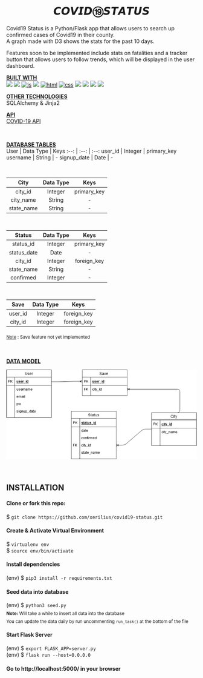 <h1 align="center">  𝘾𝙊𝙑𝙄𝘿⑲𝙎𝙏𝘼𝙏𝙐𝙎  </h1>
Covid19 Status is a Python/Flask app that allows users to search up confirmed cases of Covid19 in their county.<br>    
A graph made with D3 shows the stats for the past 10 days.    

Features soon to be implemented include stats on fatalities and a tracker button that allows users to follow trends,
which will be displayed in the user dashboard.

<b><ins>BUILT WITH</ins></b>  
<a href="https://docs.python.org/3/">
<img src="https://icongr.am/devicon/python-original.svg?size=50"></a>
<a href="https://d3js.org/">
<img src="https://icongr.am/devicon/d3js-original.svg?size=50"></a>
<a href="https://developer.mozilla.org/en-US/docs/Web/JavaScript">
  <img alt="js" src="https://icongr.am/devicon/javascript-original.svg?size=50"></a> 
<a href="https://jquery.com/">
<img src="https://icongr.am/devicon/jquery-original.svg?size=50"></a>
<a href="https://developer.mozilla.org/en-US/docs/Web/Guide/HTML/HTML5">
  <img alt="html" src="https://icongr.am/devicon/html5-original-wordmark.svg?size=60"></a>
<a href="https://developer.mozilla.org/en-US/docs/Web/CSS">
  <img alt="css" src="https://icongr.am/devicon/css3-original-wordmark.svg?size=60"></a>
<a href="https://sass-lang.com/documentation">
<img src="https://icongr.am/devicon/sass-original.svg?size=50"></a>
<a href="https://www.postgresql.org/about/">
<img src="https://icongr.am/devicon/postgresql-original.svg?size=50"></a>
<a href="https://www.vagrantup.com/intro/index.html">
<img src="https://icongr.am/devicon/vagrant-original.svg?size=50"></a>
<a href="https://flask.palletsprojects.com/en/1.1.x/">
<img src="https://icongr.am/simple/flask.svg?size=50"></a>

<b><ins>OTHER TECHNOLOGIES</ins></b>  
 SQLAlchemy & Jinja2  

<b><ins>API</ins></b>  
<a href="https://covid19api.com/#details">COVID-19 API</a>   

<br>


<b><ins>DATABASE TABLES</ins></b>  
User | Data Type | Keys 
:--: | :--: | :--: 
user_id | Integer | primary_key
username | String | - 
signup_date | Date | - 

<br>

City | Data Type | Keys 
:--: | :--: | :--: 
city_id | Integer | primary_key
city_name | String | -
state_name | String | -

<br>

Status | Data Type | Keys 
:--: | :--: | :--: 
status_id | Integer | primary_key
status_date | Date | - 
city_id | Integer | foreign_key
state_name| String | -
confirmed | Integer | - 

<br>


Save | Data Type | Keys
:--: | :--: |:--:
user_id | Integer | foreign_key
city_id | Integer | foreign_key

<sub> <ins>Note</ins> : Save feature not yet implemented<sub>

<br>

<b><ins>DATA MODEL</ins></b>   

![Data Model](./static/img/datamodel.png)

<br>

## INSTALLATION

#### Clone or fork this repo:

$ `git clone https://github.com/xerilius/covid19-status.git`


#### Create & Activate Virtual Environment
$ `virtualenv env`  
$ `source env/bin/activate`


#### Install dependencies
(env) $ `pip3 install -r requirements.txt`

#### Seed data into database
(env) $ `python3 seed.py`  
<sub>**Note:** Will take a while to insert all data into the database</sub>  
<sub>You can update the data daily by run uncommenting `run_task()` at the bottom of the file
</sub>


#### Start Flask Server
(env) $ `export FLASK_APP=server.py`  
(env) $ `flask run --host=0.0.0.0`

#### Go to http://localhost:5000/ in your browser

